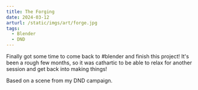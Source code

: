 ```yaml
---
title: The Forging
date: 2024-03-12
arturl: /static/imgs/art/forge.jpg
tags: 
  - Blender
  - DND
---
```

Finally got some time to come back to #blender and finish this project! It's been a rough few months, so it was
cathartic to be able to relax for another session and get back into making things!

Based on a scene from my DND campaign.
